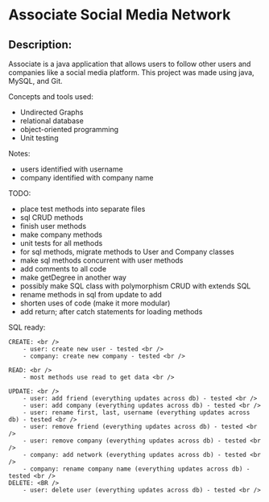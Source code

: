 # Associate Social Media Network

## Description:
Associate is a java application that allows users to follow other
users and companies like a social media platform. This project was
made using java, MySQL, and Git. 

Concepts and tools used:
- Undirected Graphs
- relational database
- object-oriented programming
- Unit testing

Notes:
- users identified with username
- company identified with company name

TODO:
- place test methods into separate files
- sql CRUD methods
- finish user methods
- make company methods
- unit tests for all methods
- for sql methods, migrate methods to User and Company classes
- make sql methods concurrent with user methods
- add comments to all code
- make getDegree in another way
- possibly make SQL class with polymorphism CRUD with extends SQL
- rename methods in sql from update to add
- shorten uses of code (make it more modular)
- add return; after catch statements for loading methods

SQL ready: <br />

    CREATE: <br />
        - user: create new user - tested <br />
        - company: create new company - tested <br />

    READ: <br />
        - most methods use read to get data <br />

    UPDATE: <br />
        - user: add friend (everything updates across db) - tested <br />
        - user: add company (everything updates across db) - tested <br />
        - user: rename first, last, username (everything updates across db) - tested <br />
        - user: remove friend (everything updates across db) - tested <br />
        - user: remove company (everything updates across db) - tested <br />
        - company: add network (everything updates across db) - tested <br />
        - company: rename company name (everything updates across db) - tested <br />
    DELETE: <BR />
        - user: delete user (everything updates across db) - tested <br />